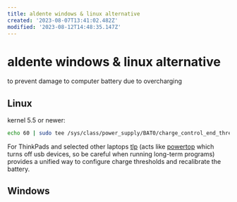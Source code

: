 ```yaml
---
title: aldente windows & linux alternative
created: '2023-08-07T13:41:02.482Z'
modified: '2023-08-12T14:48:35.147Z'
---
```


# aldente windows & linux alternative

to prevent damage to computer battery due to overcharging

## Linux

kernel 5.5 or newer:

```bash
echo 60 | sudo tee /sys/class/power_supply/BAT0/charge_control_end_threshold
```

For ThinkPads and selected other laptops [tlp](https://linrunner.de/tlp) (acts like [powertop]() which turns off usb devices, so be careful when running long-term programs) provides a unified way
 to configure charge thresholds and recalibrate the battery.


## Windows
